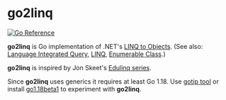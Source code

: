 go2linq
=======
[![Go Reference](https://pkg.go.dev/badge/github.com/solsw/go2linq.svg)](https://pkg.go.dev/github.com/solsw/go2linq)

**go2linq** is Go implementation of .NET's 
[LINQ to Objects](https://docs.microsoft.com/dotnet/csharp/programming-guide/concepts/linq/linq-to-objects).
(See also: [Language Integrated Query](https://en.wikipedia.org/wiki/Language_Integrated_Query),
[LINQ](https://docs.microsoft.com/en-us/dotnet/csharp/programming-guide/concepts/linq/),
[Enumerable Class](https://docs.microsoft.com/dotnet/api/system.linq.enumerable).)

**go2linq** is inspired by Jon Skeet's [Edulinq series](https://codeblog.jonskeet.uk/category/edulinq/).

Since **go2linq** uses generics it requires at least Go 1.18.
Use [gotip tool](https://pkg.go.dev/golang.org/dl/gotip) or install [go1.18beta1](https://go.dev/dl/#go1.18beta1) to experiment with **go2linq**.
